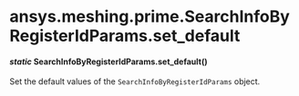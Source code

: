 <a id="ansys-meshing-prime-searchinfobyregisteridparams-set-default"></a>

# ansys.meshing.prime.SearchInfoByRegisterIdParams.set_default

<a id="ansys.meshing.prime.SearchInfoByRegisterIdParams.set_default"></a>

#### *static* SearchInfoByRegisterIdParams.set_default()

Set the default values of the `SearchInfoByRegisterIdParams` object.

<!-- !! processed by numpydoc !! -->
